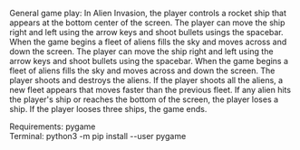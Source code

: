 
General game play:
In Alien Invasion, the player controls a rocket ship that appears at the bottom center of the screen. The player can move the ship right and left using the arrow keys and shoot bullets usings the spacebar. When the game begins a fleet of aliens fills the sky and moves across and down the screen. The player can move the ship right and left using the arrow keys and shoot bullets using the spacebar.  When the game begins a fleet of aliens fills the sky and moves across and down the screen. The player shoots and destroys the aliens. If the player shoots all the aliens, a new fleet appears that moves faster than the previous fleet.  If any alien hits the player's ship or reaches the bottom of the screen, the player loses a ship.  If the player looses three ships, the game ends.

Requirements:  pygame  
Terminal: python3 -m pip install --user pygame
